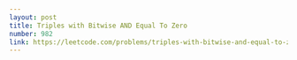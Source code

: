 ```yaml
---
layout: post
title: Triples with Bitwise AND Equal To Zero
number: 982
link: https://leetcode.com/problems/triples-with-bitwise-and-equal-to-zero
---
```

